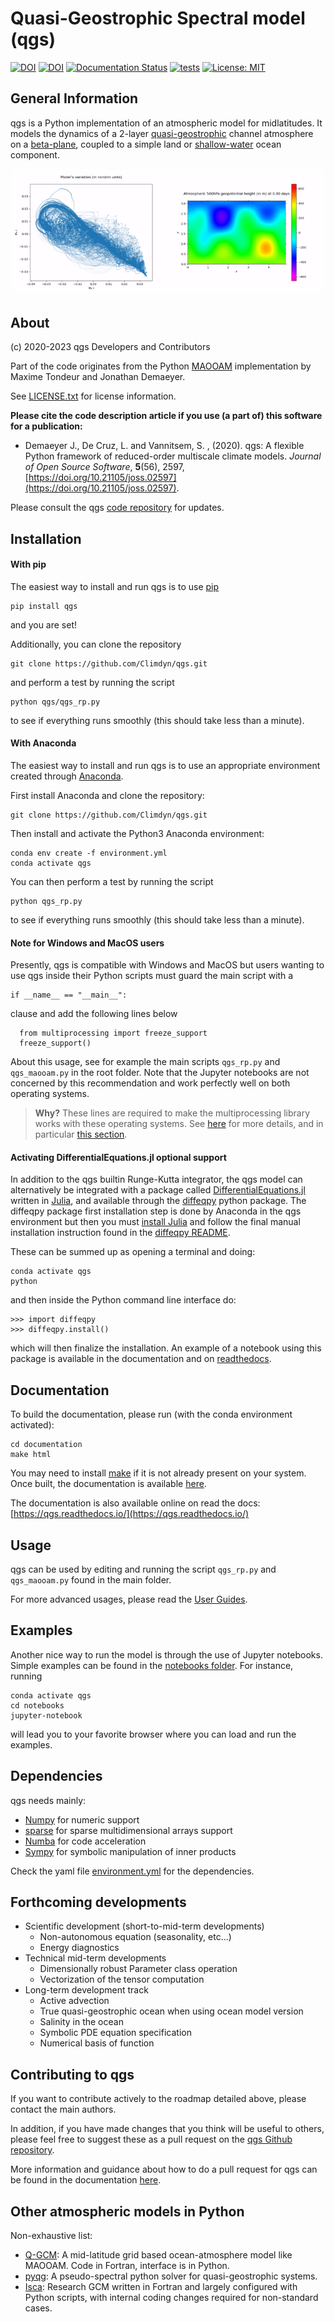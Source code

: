 
Quasi-Geostrophic Spectral model (qgs)
======================================

[![DOI](https://zenodo.org/badge/246609584.svg)](https://zenodo.org/badge/latestdoi/246609584)
[![DOI](https://joss.theoj.org/papers/10.21105/joss.02597/status.svg)](https://doi.org/10.21105/joss.02597)
[![Documentation Status](https://readthedocs.org/projects/qgs/badge/?version=latest)](https://qgs.readthedocs.io/en/latest/?badge=latest)
[![tests](https://github.com/Climdyn/qgs/actions/workflows/checks.yml/badge.svg?branch=master)](https://github.com/Climdyn/qgs/actions/workflows/checks.yml)
[![License: MIT](https://img.shields.io/badge/License-MIT-yellow.svg)](https://opensource.org/licenses/MIT)

General Information
-------------------

qgs is a Python implementation of an atmospheric model for midlatitudes.  It models the dynamics of
a 2-layer [quasi-geostrophic](https://en.wikipedia.org/wiki/Quasi-geostrophic_equations) channel
atmosphere on a [beta-plane](https://en.wikipedia.org/wiki/Beta_plane), coupled to a simple land or
[shallow-water](https://en.wikipedia.org/wiki/Shallow_water_equations) ocean component. 

![](https://github.com/Climdyn/qgs/blob/master/misc/figs/readme.gif?raw=true)

About
-----

(c) 2020-2023 qgs Developers and Contributors

Part of the code originates from the Python [MAOOAM](https://github.com/Climdyn/MAOOAM) implementation by Maxime Tondeur and Jonathan Demaeyer.

See [LICENSE.txt](https://raw.githubusercontent.com/Climdyn/qgs/master/LICENSE.txt) for license information.

**Please cite the code description article if you use (a part of) this software for a publication:**

* Demaeyer J., De Cruz, L. and Vannitsem, S. , (2020). qgs: A flexible Python framework of reduced-order multiscale climate models. 
  *Journal of Open Source Software*, **5**(56), 2597,   [https://doi.org/10.21105/joss.02597](https://doi.org/10.21105/joss.02597).

Please consult the qgs [code repository](http://www.github.com/Climdyn/qgs) for updates.


Installation
------------

#### With pip

The easiest way to install and run qgs is to use [pip](https://pypi.org/)

    pip install qgs

and you are set!

Additionally, you can clone the repository

    git clone https://github.com/Climdyn/qgs.git

and perform a test by running the script

    python qgs/qgs_rp.py

to see if everything runs smoothly (this should take less than a minute).


#### With Anaconda

The easiest way to install and run qgs is to use an appropriate environment created through [Anaconda](https://www.anaconda.com/).

First install Anaconda and clone the repository:

    git clone https://github.com/Climdyn/qgs.git

Then install and activate the Python3 Anaconda environment:

    conda env create -f environment.yml
    conda activate qgs

You can then perform a test by running the script

    python qgs_rp.py
    
to see if everything runs smoothly (this should take less than a minute).

#### Note for Windows and MacOS users

Presently, qgs is compatible with Windows and MacOS but users wanting to use qgs inside their Python scripts must guard the main script with a

```
if __name__ == "__main__":
```

clause and add the following lines below

```
  from multiprocessing import freeze_support
  freeze_support()
```

About this usage, see for example the main scripts `qgs_rp.py` and `qgs_maooam.py` in the root folder.
Note that the Jupyter notebooks are not concerned by this recommendation and work perfectly well on both operating systems.

> **Why?** These lines are required to make the multiprocessing library works with these operating systems. See [here](https://docs.python.org/3.8/library/multiprocessing.html) for more details, 
> and in particular [this section](https://docs.python.org/3.8/library/multiprocessing.html#the-spawn-and-forkserver-start-methods).


#### Activating DifferentialEquations.jl optional support

In addition to the qgs builtin Runge-Kutta integrator, the qgs model can alternatively be integrated with a package called [DifferentialEquations.jl](https://github.com/SciML/DifferentialEquations.jl) written in [Julia](https://julialang.org/), and available through the
[diffeqpy](https://github.com/SciML/diffeqpy) python package.
The diffeqpy package first installation step is done by Anaconda in the qgs environment but then you must [install Julia](https://julialang.org/downloads/) and follow the final manual installation instruction found in the [diffeqpy README](https://github.com/SciML/diffeqpy).

These can be summed up as opening a terminal and doing:
```
conda activate qgs
python
```
and then inside the Python command line interface do:

```
>>> import diffeqpy
>>> diffeqpy.install()
```
which will then finalize the installation. An example of a notebook using this package is available in the documentation and on [readthedocs](https://qgs.readthedocs.io/en/latest/files/examples/diffeq.html).

Documentation
-------------

To build the documentation, please run (with the conda environment activated):

    cd documentation
    make html

You may need to install [make](https://www.gnu.org/software/make/) if it is not already present on your system.
Once built, the documentation is available [here](./documentation/build/html/index.html).

The documentation is also available online on read the docs: [https://qgs.readthedocs.io/](https://qgs.readthedocs.io/)

Usage
-----

qgs can be used by editing and running the script `qgs_rp.py` and `qgs_maooam.py` found in the main folder.

For more advanced usages, please read the [User Guides](https://qgs.readthedocs.io/en/latest/files/user_guide.html).

Examples
--------

Another nice way to run the model is through the use of Jupyter notebooks. 
Simple examples can be found in the [notebooks folder](./notebooks).
For instance, running 

    conda activate qgs
    cd notebooks
    jupyter-notebook
    
will lead you to your favorite browser where you can load and run the examples.

Dependencies
------------

qgs needs mainly:

   * [Numpy](https://numpy.org/) for numeric support
   * [sparse](https://sparse.pydata.org/) for sparse multidimensional arrays support
   * [Numba](https://numba.pydata.org/) for code acceleration
   * [Sympy](https://www.sympy.org/) for symbolic manipulation of inner products
   
Check the yaml file [environment.yml](https://raw.githubusercontent.com/Climdyn/qgs/master/environment.yml) for the dependencies.

Forthcoming developments
------------------------

* Scientific development (short-to-mid-term developments)
    + Non-autonomous equation (seasonality, etc...)
    + Energy diagnostics
* Technical mid-term developments
    + Dimensionally robust Parameter class operation
    + Vectorization of the tensor computation
* Long-term development track
    + Active advection
    + True quasi-geostrophic ocean when using ocean model version
    + Salinity in the ocean 
    + Symbolic PDE equation specification
    + Numerical basis of function
  
Contributing to qgs
-------------------

If you want to contribute actively to the roadmap detailed above, please contact the main authors.

In addition, if you have made changes that you think will be useful to others, please feel free to suggest these as a pull request on the [qgs Github repository](https://github.com/Climdyn/qgs).

More information and guidance about how to do a pull request for qgs can be found in the documentation [here](https://qgs.readthedocs.io/en/latest/files/general_information.html#contributing-to-qgs).

Other atmospheric models in Python
----------------------------------

Non-exhaustive list:

* [Q-GCM](http://q-gcm.org/): A mid-latitude grid based ocean-atmosphere model like MAOOAM. Code in Fortran,
                                interface is in Python.
* [pyqg](https://github.com/pyqg/pyqg): A pseudo-spectral python solver for quasi-geostrophic systems.
* [Isca](https://execlim.github.io/IscaWebsite/index.html): Research GCM written in Fortran and largely
            configured with Python scripts, with internal coding changes required for non-standard cases.
            
            
